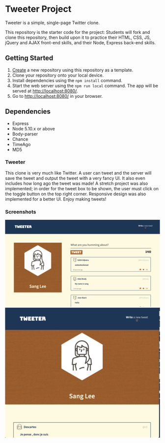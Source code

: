 # Tweeter Project

Tweeter is a simple, single-page Twitter clone.

This repository is the starter code for the project: Students will fork and clone this repository, then build upon it to practice their HTML, CSS, JS, jQuery and AJAX front-end skills, and their Node, Express back-end skills.

## Getting Started

1. [Create](https://docs.github.com/en/repositories/creating-and-managing-repositories/creating-a-repository-from-a-template) a new repository using this repository as a template.
2. Clone your repository onto your local device.
3. Install dependencies using the `npm install` command.
4. Start the web server using the `npm run local` command. The app will be served at <http://localhost:8080/>.
5. Go to <http://localhost:8080/> in your browser.

## Dependencies

- Express
- Node 5.10.x or above
- Body-parser
- Chance
- TimeAgo
- MD5

### Tweeter

This clone is very much like Twitter. A user can tweet and the server will save the tweet and output the tweet with a very fancy UI. It also even includes how long ago the tweet was made! A stretch project was also implemented; in order for the tweet box to be shown, the user must click on the toggle button on the top right corner. Responsive design was also implemented for a better UI. Enjoy making tweets!

### Screenshots

!["Screenshot of Tweeter front page on desktop"](https://github.com/melonaster3/tweeter/blob/master/docs/ScreenShot%201.png?raw=true)
!["Screenshot of Tweeter front page on smaller screen"](https://github.com/melonaster3/tweeter/blob/master/docs/ScreenShot%202.png?raw=true)
